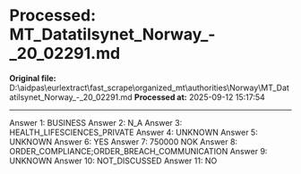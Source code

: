 # Processed: MT_Datatilsynet_Norway_-_20_02291.md

**Original file:** D:\aidpas\eurlextract\fast_scrape\organized_mt\authorities\Norway\MT_Datatilsynet_Norway_-_20_02291.md
**Processed at:** 2025-09-12 15:17:54

---

Answer 1: BUSINESS
Answer 2: N_A
Answer 3: HEALTH_LIFESCIENCES_PRIVATE
Answer 4: UNKNOWN
Answer 5: UNKNOWN
Answer 6: YES
Answer 7: 750000 NOK
Answer 8: ORDER_COMPLIANCE;ORDER_BREACH_COMMUNICATION
Answer 9: UNKNOWN
Answer 10: NOT_DISCUSSED
Answer 11: NO